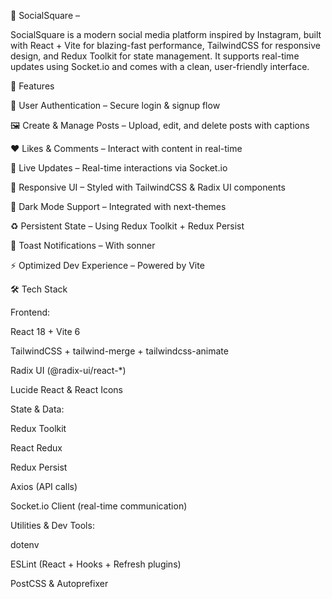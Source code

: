 📸 SocialSquare –

SocialSquare is a modern social media platform inspired by Instagram, built with React + Vite for blazing-fast performance, TailwindCSS for responsive design, and Redux Toolkit for state management. It supports real-time updates using Socket.io and comes with a clean, user-friendly interface.

🚀 Features

🔐 User Authentication – Secure login & signup flow

🖼️ Create & Manage Posts – Upload, edit, and delete posts with captions

❤️ Likes & Comments – Interact with content in real-time

💬 Live Updates – Real-time interactions via Socket.io

🎨 Responsive UI – Styled with TailwindCSS & Radix UI components

🌙 Dark Mode Support – Integrated with next-themes

♻️ Persistent State – Using Redux Toolkit + Redux Persist

🔔 Toast Notifications – With sonner

⚡ Optimized Dev Experience – Powered by Vite

🛠️ Tech Stack

Frontend:

React 18 + Vite 6

TailwindCSS + tailwind-merge + tailwindcss-animate

Radix UI (@radix-ui/react-*)

Lucide React & React Icons

State & Data:

Redux Toolkit

React Redux

Redux Persist

Axios (API calls)

Socket.io Client (real-time communication)

Utilities & Dev Tools:

dotenv

ESLint (React + Hooks + Refresh plugins)

PostCSS & Autoprefixer
